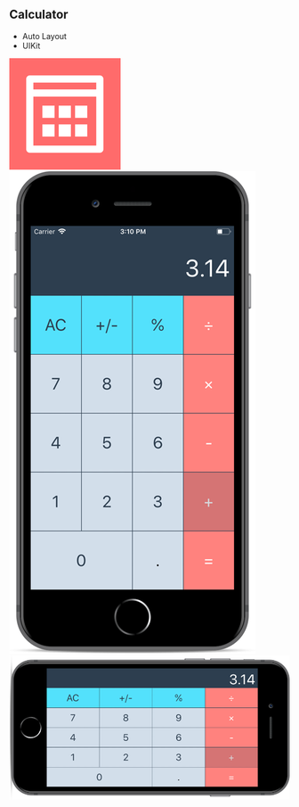 Calculator
---
* Auto Layout
* UIKit

<img src="Documentation/icon200x200@1x.png"/>

<img src="Documentation/calculator0.png"/>

<img src="Documentation/calculator1.png"/>